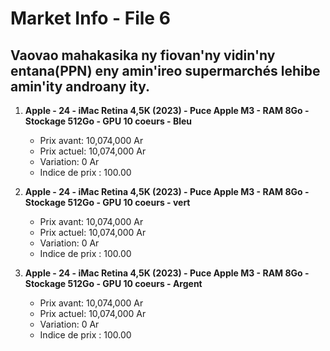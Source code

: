 # Market Info - File 6

## Vaovao mahakasika ny fiovan'ny vidin'ny entana(PPN) eny amin'ireo supermarchés lehibe amin'ity androany ity.

1. **Apple - 24 - iMac Retina 4,5K (2023) - Puce Apple M3 - RAM 8Go - Stockage 512Go - GPU 10 coeurs - Bleu**
   - Prix avant: 10,074,000 Ar
   - Prix actuel: 10,074,000 Ar
   - Variation: 0 Ar
   - Indice de prix : 100.00

2. **Apple - 24 - iMac Retina 4,5K (2023) - Puce Apple M3 - RAM 8Go - Stockage 512Go - GPU 10 coeurs - vert**
   - Prix avant: 10,074,000 Ar
   - Prix actuel: 10,074,000 Ar
   - Variation: 0 Ar
   - Indice de prix : 100.00

3. **Apple - 24 - iMac Retina 4,5K (2023) - Puce Apple M3 - RAM 8Go - Stockage 512Go - GPU 10 coeurs - Argent**
   - Prix avant: 10,074,000 Ar
   - Prix actuel: 10,074,000 Ar
   - Variation: 0 Ar
   - Indice de prix : 100.00

